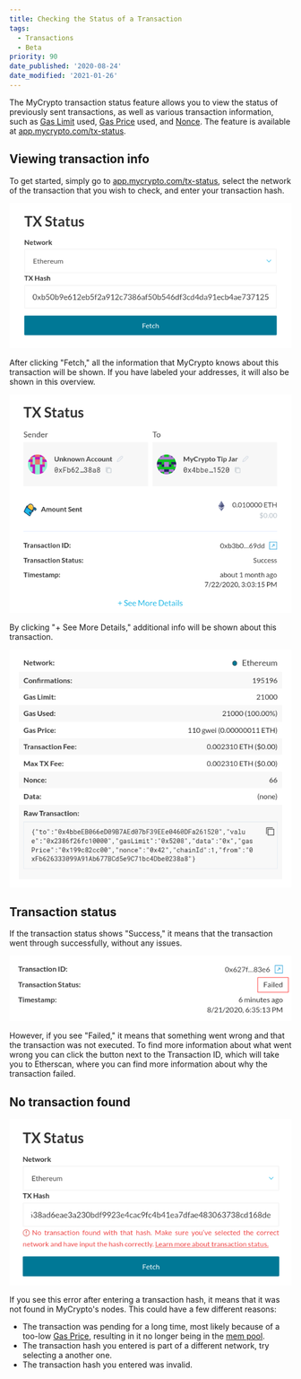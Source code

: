```yaml
---
title: Checking the Status of a Transaction
tags:
  - Transactions
  - Beta
priority: 90
date_published: '2020-08-24'
date_modified: '2021-01-26'
---
```


The MyCrypto transaction status feature allows you to view the status of previously sent transactions, as well as various transaction information, such as [Gas Limit](/how-to/sending/how-to-know-what-gas-limit-to-use) used, [Gas Price](/how-to/sending/how-to-know-what-gas-price-to-use) used, and [Nonce](/general-knowledge/ethereum-blockchain/what-is-nonce). The feature is available at [app.mycrypto.com/tx-status](https://app.mycrypto.com/tx-status).

## Viewing transaction info

To get started, simply go to [app.mycrypto.com/tx-status](https://app.mycrypto.com/tx-status), select the network of the transaction that you wish to check, and enter your transaction hash.

![Enter a transaction hash](../../assets/how-to/sending/checking-the-status-of-a-transaction/enter-tx-hash.png)

After clicking "Fetch," all the information that MyCrypto knows about this transaction will be shown. If you have labeled your addresses, it will also be shown in this overview.

![Transaction info shown](../../assets/how-to/sending/checking-the-status-of-a-transaction/tx-info-shown.png)

By clicking "+ See More Details," additional info will be shown about this transaction.

![More details](../../assets/how-to/sending/checking-the-status-of-a-transaction/more-details.png)

## Transaction status

If the transaction status shows "Success," it means that the transaction went through successfully, without any issues.

![Transaction failed](../../assets/how-to/sending/checking-the-status-of-a-transaction/tx-status-failed.png)

However, if you see "Failed," it means that something went wrong and that the transaction was not executed. To find more information about what went wrong you can click the button next to the Transaction ID, which will take you to Etherscan, where you can find more information about why the transaction failed.

## No transaction found

![No transaction found](../../assets/how-to/sending/checking-the-status-of-a-transaction/no-tx-found.png)

If you see this error after entering a transaction hash, it means that it was not found in MyCrypto's nodes. This could have a few different reasons:

- The transaction was pending for a long time, most likely because of a too-low [Gas Price](/how-to/sending/how-to-know-what-gas-price-to-use), resulting in it no longer being in the [mem pool](/general-knowledge/ethereum-blockchain/what-is-gas).
- The transaction hash you entered is part of a different network, try selecting a another one.
- The transaction hash you entered was invalid.
